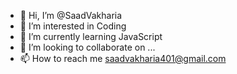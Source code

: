 - 👋 Hi, I’m @SaadVakharia
- 👀 I’m interested in Coding
- 🌱 I’m currently learning JavaScript
- 💞️ I’m looking to collaborate on ...
- 📫 How to reach me saadvakharia401@gmail.com

<!---
SaadVakharia/SaadVakharia is a ✨ special ✨ repository because its `README.md` (this file) appears on your GitHub profile.
You can click the Preview link to take a look at your changes.
--->

